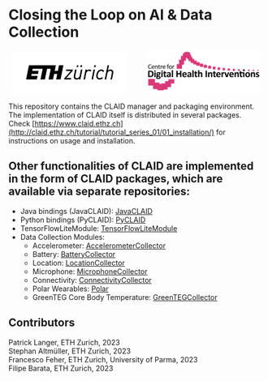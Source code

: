 # Closing the Loop on AI & Data Collection

<p align="center">
  <img alt="Light" src="assets/eth_logo.png" width="45%">
&nbsp; &nbsp; &nbsp; &nbsp;
  <img alt="Dark" src="assets/cdhi_logo.png" width="45%">
</p>


This repository contains the CLAID manager and packaging environment. The implementation of CLAID itself is distributed in several packages.
Check [https://www.claid.ethz.ch](http://claid.ethz.ch/tutorial/tutorial_series_01/01_installation/) for instructions on usage and installation.


## Other functionalities of CLAID are implemented in the form of CLAID packages, which are available via separate repositories:

- Java bindings (JavaCLAID): [JavaCLAID](https://gitfront.io/r/user-1539181/SKXcxTFeKiqN/JavaCLAID/)
- Python bindings (PyCLAID): [PyCLAID](https://gitfront.io/r/user-1539181/q71cipzLKA4e/PyCLAID/)
- TensorFlowLiteModule: [TensorFlowLiteModule](https://gitfront.io/r/user-1539181/e5C2BsUvGhHm/TensorFlowLiteModule/)
- Data Collection Modules: 
  - Accelerometer: [AccelerometerCollector](https://gitfront.io/r/user-1539181/42xcLcbhFhvY/AccelerometerCollector/)
  - Battery: [BatteryCollector](https://gitfront.io/r/user-1539181/hwXyyojNNRZC/BatteryCollector/)
  - Location: [LocationCollector](https://gitfront.io/r/user-1539181/xWBJSKXRPMnP/CLAIDLocationCollector/)
  - Microphone: [MicrophoneCollector](https://gitfront.io/r/user-1539181/4h1ZvxV6PUGm/MicrophoneCollector/)
  - Connectivity: [ConnectivityCollector](https://gitfront.io/r/user-1539181/NRjp84zon5Rs/ConnectivityStateCollector/)
  - Polar Wearables: [Polar](https://gitfront.io/r/user-1539181/XGqAh7iKKaU3/PolarCollector/)
  - GreenTEG Core Body Temperature: [GreenTEGCollector](https://gitfront.io/r/user-1539181/FDWH4L9JBzat/GreenTegCORECollector/)


## Contributors
Patrick Langer, ETH Zurich, 2023  
Stephan Altmüller, ETH Zurich, 2023  
Francesco Feher, ETH Zurich, University of Parma, 2023  
Filipe Barata, ETH Zurich, 2023  
